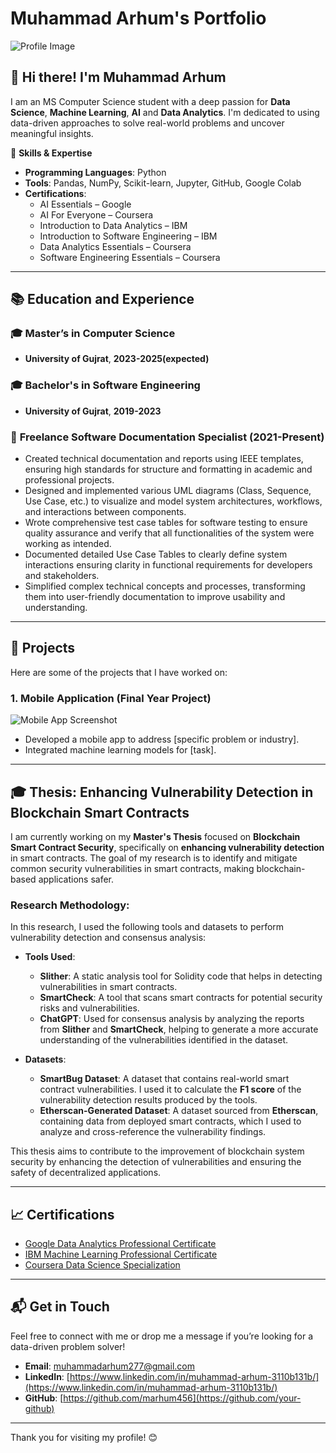 # Muhammad Arhum's Portfolio

![Profile Image](https://www.example.com/profile-image.jpg)  <!-- Add your own profile image URL -->

## 👋 Hi there! I'm Muhammad Arhum

I am an MS Computer Science student with a deep passion for **Data Science**, **Machine Learning**, **AI** and **Data Analytics**. I'm dedicated to using data-driven approaches to solve real-world problems and uncover meaningful insights.

🎯 **Skills & Expertise**
- **Programming Languages**: Python
- **Tools**: Pandas, NumPy, Scikit-learn, Jupyter, GitHub, Google Colab
- **Certifications**: 
  - AI Essentials – Google
  - AI For Everyone – Coursera
  - Introduction to Data Analytics – IBM
  - Introduction to Software Engineering – IBM
  - Data Analytics Essentials – Coursera
  - Software Engineering Essentials – Coursera

---

## 📚 Education and Experience

### 🎓 **Master’s in Computer Science**
- **University of Gujrat**, **2023-2025(expected)** 

### 🎓 **Bachelor's in Software Engineering**
- **University of Gujrat**, **2019-2023** 


### 📝 **Freelance Software Documentation Specialist (2021-Present)**
- Created technical documentation and reports using IEEE templates, ensuring high standards for structure and formatting in academic and professional projects.
- Designed and implemented various UML diagrams (Class, Sequence, Use Case, etc.) to visualize and model system architectures, workflows, and interactions between components.
- Wrote comprehensive test case tables for software testing to ensure quality assurance and verify that all functionalities of the system were working as intended.
- Documented detailed Use Case Tables to clearly define system interactions ensuring clarity in functional requirements for developers and stakeholders.
- Simplified complex technical concepts and processes, transforming them into user-friendly documentation to improve usability and understanding.

---

## 💼 Projects

Here are some of the projects that I have worked on:

### 1. **Mobile Application (Final Year Project)**
![Mobile App Screenshot](https://www.example.com/app-image.jpg)  <!-- Add project image link -->
- Developed a mobile app to address [specific problem or industry]. 
- Integrated machine learning models for [task].

---

## 🎓 **Thesis: Enhancing Vulnerability Detection in Blockchain Smart Contracts**

I am currently working on my **Master's Thesis** focused on **Blockchain Smart Contract Security**, specifically on **enhancing vulnerability detection** in smart contracts. The goal of my research is to identify and mitigate common security vulnerabilities in smart contracts, making blockchain-based applications safer.

### Research Methodology:

In this research, I used the following tools and datasets to perform vulnerability detection and consensus analysis:

- **Tools Used**:
  - **Slither**: A static analysis tool for Solidity code that helps in detecting vulnerabilities in smart contracts.
  - **SmartCheck**: A tool that scans smart contracts for potential security risks and vulnerabilities.
  - **ChatGPT**: Used for consensus analysis by analyzing the reports from **Slither** and **SmartCheck**, helping to generate a more accurate understanding of the vulnerabilities identified in the dataset.

- **Datasets**:
  - **SmartBug Dataset**: A dataset that contains real-world smart contract vulnerabilities. I used it to calculate the **F1 score** of the vulnerability detection results produced by the tools.
  - **Etherscan-Generated Dataset**: A dataset sourced from **Etherscan**, containing data from deployed smart contracts, which I used to analyze and cross-reference the vulnerability findings.

This thesis aims to contribute to the improvement of blockchain system security by enhancing the detection of vulnerabilities and ensuring the safety of decentralized applications.

  

---

## 📈 Certifications
- [Google Data Analytics Professional Certificate](https://www.coursera.org/professional-certificates/google-data-analytics)  <!-- Replace with actual link -->
- [IBM Machine Learning Professional Certificate](https://www.coursera.org/professional-certificates/ibm-machine-learning)  <!-- Replace with actual link -->
- [Coursera Data Science Specialization](https://www.coursera.org/specializations/data-science)  <!-- Replace with actual link -->

---

## 📬 Get in Touch
Feel free to connect with me or drop me a message if you’re looking for a data-driven problem solver!  
- **Email**: [muhammadarhum277@gmail.com](mailto:your-email@example.com)
- **LinkedIn**: [https://www.linkedin.com/in/muhammad-arhum-3110b131b/](https://www.linkedin.com/in/muhammad-arhum-3110b131b/)  <!-- Replace with actual link -->
- **GitHub**: [https://github.com/marhum456](https://github.com/your-github)  <!-- Replace with actual link -->

---

Thank you for visiting my profile! 😊
